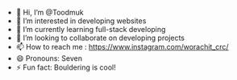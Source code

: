 - 👋 Hi, I’m @Toodmuk
- 👀 I’m interested in developing websites
- 🌱 I’m currently learning full-stack developing
- 💞️ I’m looking to collaborate on developing projects
- 📫 How to reach me : https://www.instagram.com/worachit_crc/
- 😄 Pronouns: Seven
- ⚡ Fun fact: Bouldering is cool!

<!---
Toodmuk/Toodmuk is a ✨ special ✨ repository because its `README.md` (this file) appears on your GitHub profile.
You can click the Preview link to take a look at your changes.
--->
